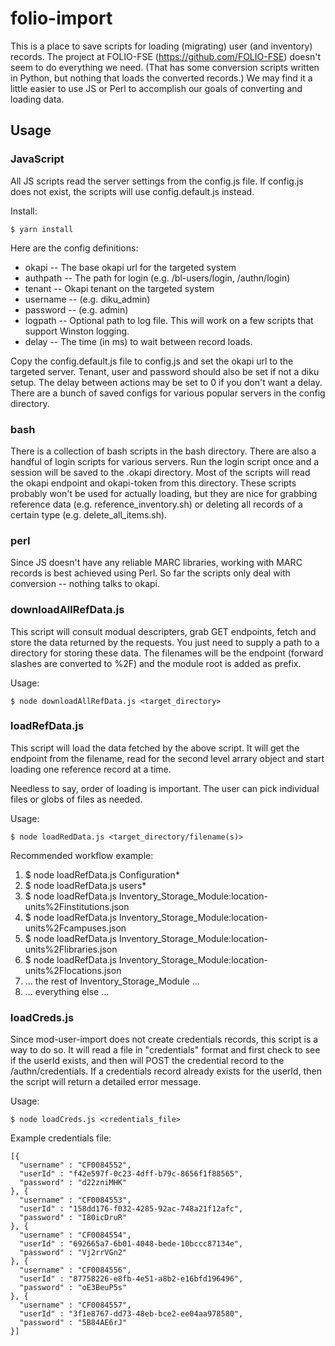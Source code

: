 # folio-import

This is a place to save scripts for loading (migrating) user (and inventory) records.  The project at FOLIO-FSE (https://github.com/FOLIO-FSE) doesn't seem to do everything we need.  (That has some conversion scripts written in Python, but nothing that loads the converted records.)  We may find it a little easier to use JS or Perl to accomplish our goals of converting and loading data.

## Usage

### JavaScript

All JS scripts read the server settings from the config.js file.  If config.js does not exist, the scripts will use config.default.js instead.

Install:
```
$ yarn install
```

Here are the config definitions:
* okapi -- The base okapi url for the targeted system
* authpath -- The path for login (e.g. /bl-users/login, /authn/login)
* tenant -- Okapi tenant on the targeted system
* username -- (e.g. diku_admin)
* password -- (e.g. admin)
* logpath -- Optional path to log file.  This will work on a few scripts that support Winston logging.
* delay -- The time (in ms) to wait between record loads.

Copy the config.default.js file to config.js and set the okapi url to the targeted server.  Tenant, user and password should also be set if not a diku setup.  The delay between actions may be set to 0 if you don't want a delay.  There are a bunch of saved configs for various popular servers in the config directory.

### bash

There is a collection of bash scripts in the bash directory.  There are also a handful of login scripts for various servers.  Run the login script once and a session will be saved to the .okapi directory.  Most of the scripts will read the okapi endpoint and okapi-token from this directory.  These scripts probably won't be used for actually loading, but they are nice for grabbing reference data (e.g. reference_inventory.sh) or deleting all records of a certain type (e.g. delete_all_items.sh).

### perl

Since JS doesn't have any reliable MARC libraries, working with MARC records is best achieved using Perl. So far the scripts only deal with conversion -- nothing talks to okapi.

### downloadAllRefData.js

This script will consult modual descripters, grab GET endpoints, fetch and store the data returned by the requests.  You just need to supply a path to a directory for storing these data.  The filenames will be the endpoint (forward slashes are converted to %2F) and the module root is added as prefix.

Usage:
```
$ node downloadAllRefData.js <target_directory>
```

### loadRefData.js

This script will load the data fetched by the above script.  It will get the endpoint from the filename, read for the second level arrary object and start loading one reference record at a time.  

Needless to say, order of loading is important.  The user can pick individual files or globs of files as needed.

Usage:
```
$ node loadRedData.js <target_directory/filename(s)>
```

Recommended workflow example:
1) $ node loadRefData.js Configuration*
2) $ node loadRefData.js users*
3) $ node loadRefData.js Inventory_Storage_Module\:location-units%2Finstitutions.json
4) $ node loadRefData.js Inventory_Storage_Module\:location-units%2Fcampuses.json
5) $ node loadRefData.js Inventory_Storage_Module\:location-units%2Flibraries.json
6) $ node loadRefData.js Inventory_Storage_Module\:location-units%2Flocations.json
7) ... the rest of Inventory_Storage_Module ...
8) ... everything else ...

### loadCreds.js

Since mod-user-import does not create credentials records, this script is a way to do so.  It will read a file in "credentials" format and first check to see if the userId exists, and then will POST the credential record to the /authn/credentials.  If a credentials record already exists for the userId, then the script will return a detailed error message.

Usage:
```
$ node loadCreds.js <credentials_file>
```

Example credentials file:
```
[{
  "username" : "CF0084552",
  "userId" : "f42e597f-0c23-4dff-b79c-8656f1f88565",
  "password" : "d22zniMHK"
}, {
  "username" : "CF0084553",
  "userId" : "158dd176-f032-4285-92ac-748a21f12afc",
  "password" : "I80icDruR"
}, {
  "username" : "CF0084554",
  "userId" : "692665a7-6b01-4048-bede-10bccc87134e",
  "password" : "Vj2rrVGn2"
}, {
  "username" : "CF0084556",
  "userId" : "87758226-e8fb-4e51-a8b2-e16bfd196496",
  "password" : "oE3BeuP5s"
}, {
  "username" : "CF0084557",
  "userId" : "3f1e8767-dd73-48eb-bce2-ee04aa978580",
  "password" : "5B84AE6rJ"
}]
```
